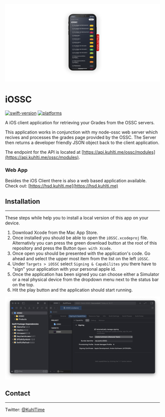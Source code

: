 ![Mockup](https://github.com/KuhlTime/iOSSC/blob/main/assets/mockup.png?raw=true)

# iOSSC

[![swift-version](https://img.shields.io/badge/swift-5.3-orange.svg)](https://github.com/apple/swift)
[![platforms](https://img.shields.io/badge/platform-iOS-lightgrey)]()

A iOS client application for retrieving your Grades from the OSSC servers.

This application works in conjunction with my node-ossc web server which recives and processes the grades page provided by the OSSC.
The Server then returns a developer friendly JSON object back to the client application. 

The endpoint for the API is located at [https://api.kuhlti.me/ossc/modules](https://api.kuhlti.me/ossc/modules).

### Web App

Besides the iOS Client there is also a web based application available. Check out: [https://hsd.kuhlti.me](https://hsd.kuhlti.me)

## Installation
---
These steps while help you to install a local version of this app on your device.

1. Download Xcode from the Mac App Store.
2. Once installed you should be able to open the `iOSSC.xcodeproj` file. Alternativly you can press the green download button at the root of this repository and press the Button `Open with Xcode`.
3. Once open you should be presented with the application's code. Go ahead and select the upper most item from the list on the left `iOSSC`.
4. Under `Targets > iOSSC` select `Signing & Capabilites` you there have to "sign" your application with your personal apple id.
5. Once the application has been signed you can choose either a Simulator or a real physical device from the dropdown menu next to the status bar on the top.
6. Hit the play button and the application should start running.

![Xcode Setup](https://github.com/KuhlTime/iOSSC/blob/main/assets/xcode-setup.png?raw=true)

## Contact
---
Twitter: [@KuhlTime](https://twitter.com/kuhltime)